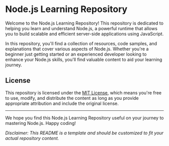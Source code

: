 # Node.js Learning Repository

Welcome to the Node.js Learning Repository! This repository is dedicated to helping you learn and understand Node.js, a powerful runtime that allows you to build scalable and efficient server-side applications using JavaScript.



In this repository, you'll find a collection of resources, code samples, and explanations that cover various aspects of Node.js. Whether you're a beginner just getting started or an experienced developer looking to enhance your Node.js skills, you'll find valuable content to aid your learning journey.


## License

This repository is licensed under the [MIT License](LICENSE), which means you're free to use, modify, and distribute the content as long as you provide appropriate attribution and include the original license.

---

We hope you find this Node.js Learning Repository useful on your journey to mastering Node.js. Happy coding!

*Disclaimer: This README is a template and should be customized to fit your actual repository content.*
